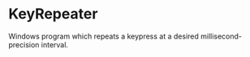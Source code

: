 # KeyRepeater
Windows program which repeats a keypress at a desired millisecond-precision interval.

